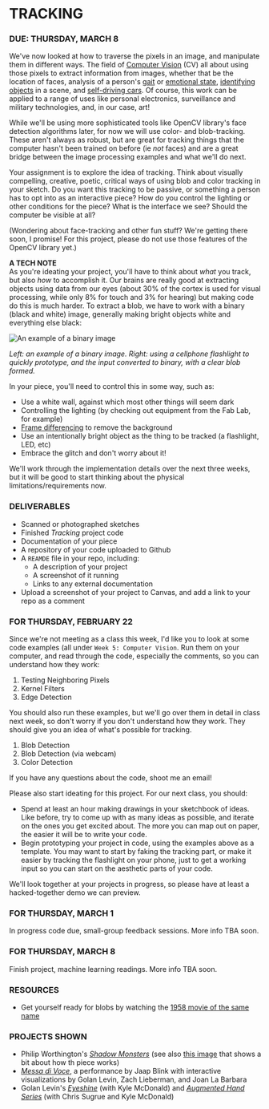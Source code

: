 ![]()

TRACKING
====

### DUE: THURSDAY, MARCH 8  

We've now looked at how to traverse the pixels in an image, and manipulate them in different ways. The field of [Computer Vision](https://en.wikipedia.org/wiki/Computer_vision) (CV) all about using those pixels to extract information from images, whether that be the location of faces, analysis of a person's [gait](https://books.google.com/books?id=uClKDwAAQBAJ&pg=PT226&lpg=PT226&dq=computer+vision+identification+gait+stone+in+shoe&source=bl&ots=NBR0nFC6DL&sig=ZdH74-NGOj-sWCbV9MBM8tbFkmQ&hl=en&sa=X&ved=0ahUKEwjD_-mbnqPZAhVJwlkKHeBABcMQ6AEIKTAA#v=onepage&q=computer%20vision%20identification%20gait%20stone%20in%20shoe&f=false) or [emotional state](https://www.affectiva.com/emotion-ai-overview/), [identifying objects](https://www.kaggle.com/c/cifar-10) in a scene, and [self-driving cars](https://media.giphy.com/media/GQZ0ajY3o5tS/giphy.gif). Of course, this work can be applied to a range of uses like personal electronics, surveillance and military technologies, and, in our case, art!

While we'll be using more sophisticated tools like OpenCV library's face detection algorithms later, for now we will use color- and blob-tracking. These aren't always as robust, but are great for tracking things that the computer hasn't been trained on before (ie *not* faces) and are a great bridge between the image processing examples and what we'll do next.

Your assignment is to explore the idea of tracking. Think about visually compelling, creative, poetic, critical ways of using blob and color tracking in your sketch. Do you want this tracking to be passive, or something a person has to opt into as an interactive piece? How do you control the lighting or other conditions for the piece? What is the interface we see? Should the computer be visible at all?

(Wondering about face-tracking and other fun stuff? We're getting there soon, I promise! For this project, please do not use those features of the OpenCV library yet.)

**A TECH NOTE**  
As you're ideating your project, you'll have to think about *what* you track, but also *how* to accomplish it. Our brains are really good at extracting objects using data from our eyes (about 30% of the cortex is used for visual processing, while only 8% for touch and 3% for hearing) but making code do this is much harder. To extract a blob, we have to work with a binary (black and white) image, generally making bright objects white and everything else black:

![An example of a binary image](https://raw.githubusercontent.com/jeffThompson/CreativeProgramming2/master/Images/Week05_ComputerVision/ThresholdBlobs.jpg)

*Left: an example of a binary image. Right: using a cellphone flashlight to quickly prototype, and the input converted to binary, with a clear blob formed.*

In your piece, you'll need to control this in some way, such as:

* Use a white wall, against which most other things will seem dark  
* Controlling the lighting (by checking out equipment from the Fab Lab, for example)  
* [Frame differencing](https://github.com/jeffThompson/CreativeProgramming2/blob/master/Code/Week05_ComputerVision/FrameDifferencing/FrameDifferencing.pde) to remove the background  
* Use an intentionally bright object as the thing to be tracked (a flashlight, LED, etc)  
* Embrace the glitch and don't worry about it!  

We'll work through the implementation details over the next three weeks, but it will be good to start thinking about the physical limitations/requirements now.

### DELIVERABLES  

* Scanned or photographed sketches  
* Finished *Tracking* project code  
* Documentation of your piece  
* A repository of your code uploaded to Github  
* A `REAMDE` file in your repo, including:  
  * A description of your project  
  * A screenshot of it running  
  * Links to any external documentation  
* Upload a screenshot of your project to Canvas, and add a link to your repo as a comment

### FOR THURSDAY, FEBRUARY 22  
Since we're not meeting as a class this week, I'd like you to look at some code examples (all under `Week 5: Computer Vision`. Run them on your computer, and read through the code, especially the comments, so you can understand how they work:

1. Testing Neighboring Pixels  
2. Kernel Filters  
3. Edge Detection  

You should also run these examples, but we'll go over them in detail in class next week, so don't worry if you don't understand how they work. They should give you an idea of what's possible for tracking.

1. Blob Detection  
2. Blob Detection (via webcam)  
3. Color Detection  

If you have any questions about the code, shoot me an email!

Please also start ideating for this project. For our next class, you should:

* Spend at least an hour making drawings in your sketchbook of ideas. Like before, try to come up with as many ideas as possible, and iterate on the ones you get excited about. The more you can map out on paper, the easier it will be to write your code.  
* Begin prototyping your project in code, using the examples above as a template. You may want to start by faking the tracking part, or make it easier by tracking the flashlight on your phone, just to get a working input so you can start on the aesthetic parts of your code.

We'll look together at your projects in progress, so please have at least a hacked-together demo we can preview.

### FOR THURSDAY, MARCH 1  
In progress code due, small-group feedback sessions. More info TBA soon.

### FOR THURSDAY, MARCH 8  
Finish project, machine learning readings. More info TBA soon.

### RESOURCES  

* Get yourself ready for blobs by watching the [1958 movie of the same name](https://en.wikipedia.org/wiki/The_Blob)  

### PROJECTS SHOWN  

* Philip Worthington's [*Shadow Monsters*](https://www.moma.org/calendar/exhibitions/1321) (see also [this image](https://cdn.hpm.io/wp-content/uploads/2015/06/21113000/shadow3.jpg) that shows a bit about how th piece works)  
* [*Messa di Voce*](http://www.flong.com/projects/messa/), a performance by Jaap Blink with interactive visualizations by Golan Levin, Zach Lieberman, and Joan La Barbara  
* Golan Levin's [*Eyeshine*](http://www.flong.com/projects/eyeshine/) (with Kyle McDonald) and [*Augmented Hand Series*](http://www.flong.com/projects/augmented-hand-series/) (with Chris Sugrue and Kyle McDonald)  

